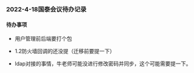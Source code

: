 ### 2022-4-18国泰会议待办记录

#### 待办事项

- 用户管理前后端要打个包

- 1.2防火墙回调的还没提（迁移前要提一下）
- ldap对接的事情，牛老师可能没进行修改密码并同步，这个可能需要提一下。